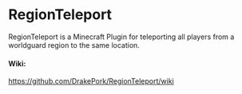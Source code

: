 # RegionTeleport
RegionTeleport is a Minecraft Plugin for teleporting all players from a worldguard region to the same location.
#### Wiki:
https://github.com/DrakePork/RegionTeleport/wiki
